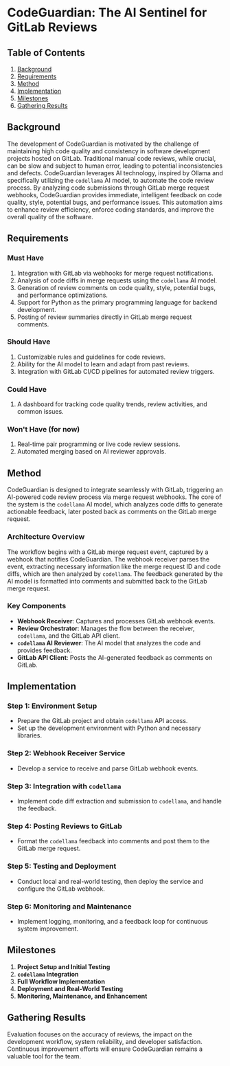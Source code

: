 # CodeGuardian: The AI Sentinel for GitLab Reviews

## Table of Contents

1. [Background](#background)
2. [Requirements](#requirements)
3. [Method](#method)
4. [Implementation](#implementation)
5. [Milestones](#milestones)
6. [Gathering Results](#gathering-results)

## Background

The development of CodeGuardian is motivated by the challenge of maintaining high code quality and consistency in software development projects hosted on GitLab. Traditional manual code reviews, while crucial, can be slow and subject to human error, leading to potential inconsistencies and defects. CodeGuardian leverages AI technology, inspired by Ollama and specifically utilizing the `codellama` AI model, to automate the code review process. By analyzing code submissions through GitLab merge request webhooks, CodeGuardian provides immediate, intelligent feedback on code quality, style, potential bugs, and performance issues. This automation aims to enhance review efficiency, enforce coding standards, and improve the overall quality of the software.

## Requirements

### Must Have

1. Integration with GitLab via webhooks for merge request notifications.
2. Analysis of code diffs in merge requests using the `codellama` AI model.
3. Generation of review comments on code quality, style, potential bugs, and performance optimizations.
4. Support for Python as the primary programming language for backend development.
5. Posting of review summaries directly in GitLab merge request comments.

### Should Have

1. Customizable rules and guidelines for code reviews.
2. Ability for the AI model to learn and adapt from past reviews.
3. Integration with GitLab CI/CD pipelines for automated review triggers.

### Could Have

1. A dashboard for tracking code quality trends, review activities, and common issues.

### Won't Have (for now)

1. Real-time pair programming or live code review sessions.
2. Automated merging based on AI reviewer approvals.

## Method

CodeGuardian is designed to integrate seamlessly with GitLab, triggering an AI-powered code review process via merge request webhooks. The core of the system is the `codellama` AI model, which analyzes code diffs to generate actionable feedback, later posted back as comments on the GitLab merge request.

### Architecture Overview

The workflow begins with a GitLab merge request event, captured by a webhook that notifies CodeGuardian. The webhook receiver parses the event, extracting necessary information like the merge request ID and code diffs, which are then analyzed by `codellama`. The feedback generated by the AI model is formatted into comments and submitted back to the GitLab merge request.

### Key Components

- **Webhook Receiver**: Captures and processes GitLab webhook events.
- **Review Orchestrator**: Manages the flow between the receiver, `codellama`, and the GitLab API client.
- **`codellama` AI Reviewer**: The AI model that analyzes the code and provides feedback.
- **GitLab API Client**: Posts the AI-generated feedback as comments on GitLab.

## Implementation

### Step 1: Environment Setup

- Prepare the GitLab project and obtain `codellama` API access.
- Set up the development environment with Python and necessary libraries.

### Step 2: Webhook Receiver Service

- Develop a service to receive and parse GitLab webhook events.

### Step 3: Integration with `codellama`

- Implement code diff extraction and submission to `codellama`, and handle the feedback.

### Step 4: Posting Reviews to GitLab

- Format the `codellama` feedback into comments and post them to the GitLab merge request.

### Step 5: Testing and Deployment

- Conduct local and real-world testing, then deploy the service and configure the GitLab webhook.

### Step 6: Monitoring and Maintenance

- Implement logging, monitoring, and a feedback loop for continuous system improvement.

## Milestones

1. **Project Setup and Initial Testing**
2. **`codellama` Integration**
3. **Full Workflow Implementation**
4. **Deployment and Real-World Testing**
5. **Monitoring, Maintenance, and Enhancement**

## Gathering Results

Evaluation focuses on the accuracy of reviews, the impact on the development workflow, system reliability, and developer satisfaction. Continuous improvement efforts will ensure CodeGuardian remains a valuable tool for the team.
